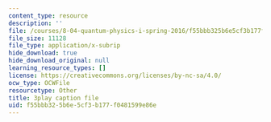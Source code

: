 ```yaml
---
content_type: resource
description: ''
file: /courses/8-04-quantum-physics-i-spring-2016/f55bbb325b6e5cf3b177f0481599e86e_YdtHAIh-kas.vtt
file_size: 11128
file_type: application/x-subrip
hide_download: true
hide_download_original: null
learning_resource_types: []
license: https://creativecommons.org/licenses/by-nc-sa/4.0/
ocw_type: OCWFile
resourcetype: Other
title: 3play caption file
uid: f55bbb32-5b6e-5cf3-b177-f0481599e86e
---
```

